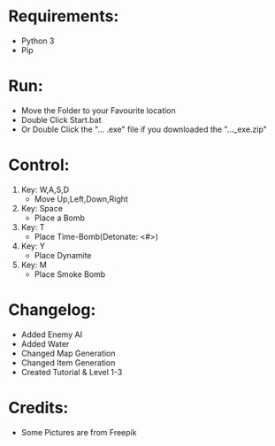 # Requirements:
- Python 3
- Pip

# Run:
- Move the Folder to your Favourite location
- Double Click Start.bat
- Or Double Click the "... .exe" file if you downloaded the "..._exe.zip"

# Control:
1. Key: W,A,S,D
    - Move Up,Left,Down,Right
2. Key: Space
    - Place a Bomb
3. Key: T
    - Place Time-Bomb(Detonate: <#>)
4. Key: Y
    - Place Dynamite
5. Key: M
    - Place Smoke Bomb

# Changelog:
- Added Enemy AI
- Added Water
- Changed Map Generation
- Changed Item Generation
- Created Tutorial & Level 1-3

# Credits:
- Some Pictures are from Freepik



